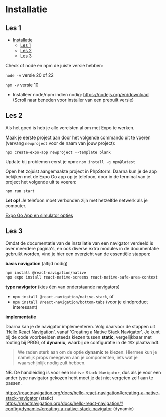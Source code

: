 # Installatie

## Les 1

- [Installatie](#installatie)
  - [Les 1](#les-1)
  - [Les 2](#les-2)
  - [Les 3](#les-3)

Check of node en npm de juiste versie hebben:

`node -v` versie 20 of 22

`npm -v` versie 10

- Installeer node/npm indien nodig: https://nodejs.org/en/download (Scroll naar beneden voor installer van een prebuilt
  versie)

## Les 2

Als het goed is heb je alle vereisten al om met Expo te werken.

Maak je eerste project aan door het volgende commando uit te voeren (vervang `newproject` voor de naam van jouw
project):

`npx create-expo-app newproject --template blank`

Update bij problemen eerst je npm: `npm install -g npm@latest`

Open het zojuist aangemaakte project in PhpStorm. Daarna kun je de app bekijken met de Expo Go app op je telefoon, door
in de terminal van je project het volgende uit te voeren:

`npm run start`

**Let op!** Je telefoon moet verbonden zijn met hetzelfde netwerk als je computer.

[Expo Go App en simulator opties](https://docs.expo.dev/get-started/set-up-your-environment/)

## Les 3

Omdat de documentatie van de installatie van een navigator verdeeld is over meerdere pagina's, en ook diverse extra
modules in de documentatie gebruikt worden, vind je hier een overzicht van de essentiële stappen:

**basis navigation** (altijd nodig)

```
npm install @react-navigation/native
npx expo install react-native-screens react-native-safe-area-context
```

**type navigator** (kies één van onderstaande navigators)

- `npm install @react-navigation/native-stack`, of
- `npm install @react-navigation/bottom-tabs` (voor je eindproduct interessant)

**implementatie**

Daarna kan je de navigator implementeren. Volg daarvoor de stappen uit ['Hello React Navigation'](https://reactnavigation.org/docs/hello-react-navigation#creating-a-native-stack-navigator), vanaf 'Creating a
Native Stack Navigator'. Je kunt bij de code voorbeelden steeds kiezen tussen **static**, vergelijkbaar met routing bij
PRG6, of **dynamic**, waarbij de configuratie in de `JSX` plaatsvindt.

> We raden sterk aan om de optie **dynamic** te kiezen. Hiermee kun je namelijk props meegeven aan je componenten, iets
> wat je waarschijnlijk nodig zult hebben.

NB. De handleiding is voor een `Native Stack Navigator`, dus als je voor een ander type navigator gekozen hebt moet je
dat niet vergeten zelf aan te passen.

https://reactnavigation.org/docs/hello-react-navigation#creating-a-native-stack-navigator (static)<br>
https://reactnavigation.org/docs/hello-react-navigation/?config=dynamic#creating-a-native-stack-navigator (dynamic)<br>
